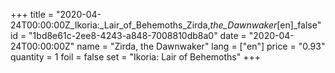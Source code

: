 +++
title = "2020-04-24T00:00:00Z_Ikoria:_Lair_of_Behemoths_Zirda,_the_Dawnwaker_[en]_false"
id = "1bd8e61c-2ee8-4243-a848-7008810db8a0"
date = "2020-04-24T00:00:00Z"
name = "Zirda, the Dawnwaker"
lang = ["en"]
price = "0.93"
quantity = 1
foil = false
set = "Ikoria: Lair of Behemoths"
+++
